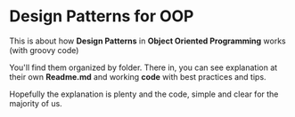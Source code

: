 # Design Patterns for OOP

This is about how **Design Patterns** in **Object Oriented Programming** works (with groovy code)

You'll find them organized by folder.  There in, you can see explanation at their own **Readme.md** and working **code** with best practices and tips.

Hopefully the explanation is plenty and the code, simple and clear for the majority of us.
